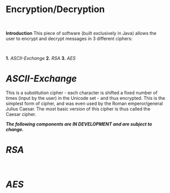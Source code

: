 # Encryption/Decryption
<br>

**Introduction**
This piece of software (built exclusively in Java) allows the user to encrypt and decrypt messages
in 3 different ciphers:

<br>

**1.** *ASCII-Exchange*
**2.** *RSA*
**3.** *AES*
<br>

# *ASCII-Exchange*
This is a substitution cipher - each character is shifted a fixed number of times (input by the user)
in the Unicode set - and thus encrypted. This is the simplest form of cipher, and was even used by 
the Roman emperor/general Julius Caesar. The most basic version of this cipher is thus called the
Caesar cipher.
<br>

***The following components are IN DEVELOPMENT and are subject to change.***

# *RSA*
<br>

# *AES*
